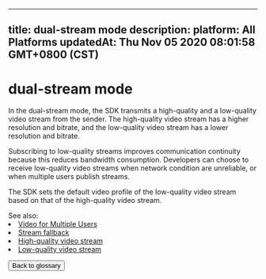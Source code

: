
---
title: dual-stream mode
description: 
platform: All Platforms
updatedAt: Thu Nov 05 2020 08:01:58 GMT+0800 (CST)
---
# dual-stream mode
In the dual-stream mode, the SDK transmits a high-quality and a low-quality video stream from the sender. The high-quality video stream has a higher resolution and bitrate, and the low-quality video stream has a lower resolution and bitrate.

Subscribing to low-quality streams improves communication continuity because this reduces bandwidth consumption. Developers can choose to receive low-quality video streams when network condition are unreliable, or when multiple users publish streams.

The SDK sets the default video profile of the low-quality video stream based on that of the high-quality video stream.

<div class="alert info">See also:<li><a href="https://docs.agora.io/en/Interactive%20Broadcast/multi_user_video?platform=All%20Platforms">Video for Multiple Users</a></li>
<li><a href="../../en/Agora%20Platform/terms.md">Stream fallback</a></li>
<li><a href="../../en/Agora%20Platform/terms.md">High-quality video stream</a></li>
<li><a href="../../en/Agora%20Platform/terms.md">Low-quality video stream</a></li>
</div>

<a href="../../en/Agora%20Platform/terms.md"><button>Back to glossary</button></a>
